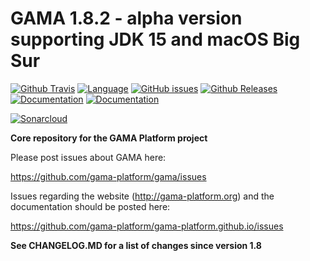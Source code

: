 # GAMA 1.8.2 - alpha version supporting JDK 15 and macOS Big Sur
[![Github Travis](https://github.com/gama-platform/gama/actions/workflows/github-travis.yml/badge.svg)](https://github.com/gama-platform/gama/actions/workflows/github-travis.yml)
[![Language](https://img.shields.io/badge/language-java-brightgreen.svg)](https://www.java.com/)
[![GitHub issues](https://img.shields.io/github/issues/gama-platform/gama.svg)](https://github.com/gama-platform/gama/issues)
[![Github Releases](https://img.shields.io/github/release/gama-platform/gama.svg)](https://github.com/gama-platform/gama/releases)
[![Documentation](https://img.shields.io/badge/documentation-web-brightgreen.svg)](https://gama-platform.github.io)
[![Documentation](https://img.shields.io/badge/documentation-pdf-brightgreen.svg)](https://github.com/gama-platform/gama/wiki/resources/pdf/docGAMAv17.pdf)

[![Sonarcloud](https://sonarcloud.io/api/project_badges/quality_gate?project=gama-platform_gamamsi.gama.parent)](https://sonarcloud.io/organizations/gama-platform/projects)

**Core repository for the GAMA Platform project**

Please post issues about GAMA here: 
 
https://github.com/gama-platform/gama/issues 

Issues regarding the website (http://gama-platform.org) and the documentation should be posted here: 

https://github.com/gama-platform/gama-platform.github.io/issues

**See CHANGELOG.MD for a list of changes since version 1.8**



 


  
  
  
